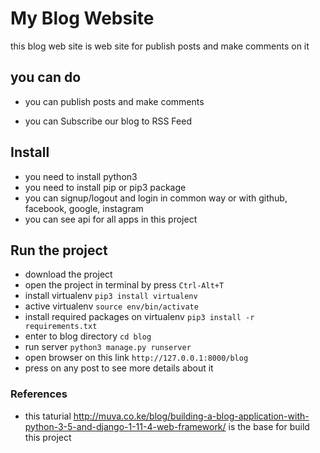 # My Blog Website

this blog web site is web site for publish posts and make comments on it 

## you can do 

* you can publish posts and make comments

* you can Subscribe our blog to RSS Feed

## Install

* you need to install python3
* you need to install pip or pip3 package
* you can signup/logout  and login in common way or with github, facebook, google, instagram
* you can see api for all apps in this project

## Run the project

* download the project 
* open the project in terminal by press `Ctrl-Alt+T`
* install virtualenv `pip3 install virtualenv` 
* active virtualenv `source env/bin/activate`
* install required packages on virtualenv `pip3 install -r requirements.txt`
* enter to blog directory `cd blog`
* run server `python3 manage.py runserver`
* open browser on this link `http://127.0.0.1:8000/blog`
* press on any post to see more details about it


### References
* this taturial http://muva.co.ke/blog/building-a-blog-application-with-python-3-5-and-django-1-11-4-web-framework/ is the base for build this project 
